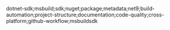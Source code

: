dotnet-sdk;msbuild;sdk;nuget;package;metadata;net9;build-automation;project-structure;documentation;code-quality;cross-platform;github-workflow;msbuildsdk
